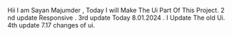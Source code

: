
Hii I am Sayan Majumder , Today I will Make The Ui Part Of This Project.
2 nd update  Responsive .
3rd update Today 8.01.2024 . I Update The old Ui. 
4th update 7.17 changes of ui.

